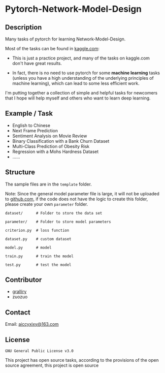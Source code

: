 # Pytorch-Network-Model-Design

## Description

Many tasks of pytorch for learning Network-Model-Design.

Most of the tasks can be found in [kaggle.com](https://kaggle.com):

* This is just a practice project, and many of the tasks on kaggle.com don't have great results.

* In fact, there is no need to use pytorch for some __machine learning__ tasks (unless you have a high understanding of
  the underlying principles of machine learning), which can lead to some less efficient work.

I'm putting together a collection of simple and helpful tasks for newcomers that I hope will help myself and others who
want to learn deep learning.

## Example / Task

* English to Chinese
* Next Frame Prediction
* Sentiment Analysis on Movie Review
* Binary Classification with a Bank Churn Dataset
* Multi-Class Prediction of Obesity Risk
* Regression with a Mohs Hardness Dataset
* ......

## Structure

The sample files are in the ```template``` folder.

Note: Since the general model parameter file is large, it will not be uploaded to [github.com](https://github.com), if the code does not
have the logic to create this folder, please create your own ```parameter``` folder.

```
dataset/      # Folder to store the data set

parameter/    # Folder to store model parameters

criterion.py  # loss function

dataset.py    # custom dataset

model.py      # model

train.py      # train the model

test.py       # test the model
```

## Contributor

* [gralliry](https://github.com/gralliry)
* zuozuo

## Contact

Email: aiccyxixy@163.com

## License

```GNU General Public License v3.0```

This project has open source tasks, according to the provisions of the open source agreement, this project is open
source